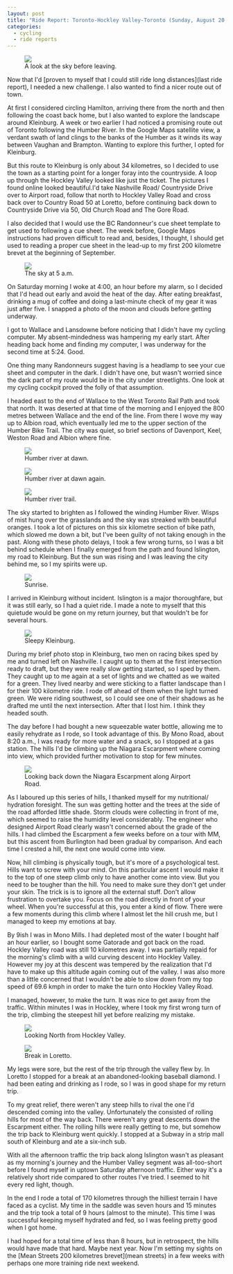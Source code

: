 ```yaml
---
layout: post
title: "Ride Report: Toronto-Hockley Valley-Toronto (Sunday, August 20, 2011)"
categories:
  - cycling
  - ride reports
---
```

<figure>
<img src="/images/2011/08/hockley-valley-looking-north.jpg" />
<figcaption>A look at the sky before leaving.</figcaption>
</figure>

Now that I'd [proven to myself that I could still ride long distances](last ride report), I needed a new challenge. I also wanted to find a nicer route out of town. 

At first I considered circling Hamilton, arriving there from the north and then following the coast back home, but I also wanted to explore the landscape around Kleinburg. A week or two earlier I had noticed a promising route out of Toronto following the Humber River. In the Google Maps satellite view, a verdant swath of land clings to the banks of the Humber as it winds its way between Vaughan and Brampton. Wanting to explore this further, I opted for Kleinburg.

But this route to Kleinburg is only about 34 kilometres, so I decided to use the town as a starting point for a longer foray into the countryside. A loop up through the Hockley Valley looked like just the ticket. The pictures I found online looked beautiful.I'd take Nashville Road/ Countryside Drive over to Airport road, follow that north to Hockley Valley Road and cross back over to Country Road 50 at Loretto, before continuing back down to Countryside Drive via 50, Old Church Road and The Gore Road. 

I also decided that I would use the BC Randonneur's cue sheet template to get used to following a cue sheet. The week before, Google Maps instructions had proven difficult to read and, besides, I thought, I should get used to reading a proper cue sheet in the lead-up to my first 200 kilometre brevet at the beginning of September.

<figure>
<img src="/images/2011/08/sky-before-dawn.jpg" />
<figcaption>The sky at 5 a.m.</figcaption>
</figure>


On Saturday morning I woke at 4:00, an hour before my alarm, so I decided that I'd head out early and avoid the heat of the day. After eating breakfast, drinking a mug of coffee and doing a last-minute check of my gear it was just after five. I snapped a photo of the moon and clouds before getting underway.

I got to Wallace and Lansdowne before noticing that I didn't have my cycling computer. My absent-mindedness was hampering my early start. After heading back home and finding my computer, I was underway for the second time at 5:24. Good. 

One thing many Randonneurs suggest having is a headlamp to see your cue sheet and computer in the dark. I didn't have one, but wasn't worried since the dark part of my route would be in the city under streetlights. One look at my cycling cockpit proved the folly of that assumption. 

I headed east to the end of Wallace to the West Toronto Rail Path and took that north. It was deserted at that time of the morning and I enjoyed the 800 metres between Wallace and the end of the line. From there I wove my way up to Albion road, which eventually led me to the upper section of the Humber Bike Trail. The city was quiet, so brief sections of Davenport, Keel, Weston Road and Albion where fine. 

<figure>
<img src="/images/2011/08/humber-river-dawn.jpg" />
<figcaption>Humber river at dawn.</figcaption>
</figure>

<figure>
<img src="/images/2011/08/humber-river-dawn-2.jpg" />
<figcaption>Humber river at dawn again.</figcaption>
</figure>

<figure>
<img src="/images/2011/08/humber-river-trail.jpg" />
<figcaption>Humber river trail.</figcaption>
</figure>

The sky started to brighten as I followed the winding Humber River. Wisps of mist hung over the grasslands and the sky was streaked with beautiful oranges. I took a lot of pictures on this six kilometre section of bike path, which slowed me down a bit, but I've been guilty of not taking enough in the past. Along with these photo delays, I took a few wrong turns, so I was a bit behind schedule when I finally emerged from the path and found Islington, my road to Kleinburg. But the sun was rising and I was leaving the city behind me, so I my spirits were up.

<figure>
<img src="/images/2011/08/the-sun-appears.jpg" />
<figcaption>Sunrise.</figcaption>
</figure>

I arrived in Kleinburg without incident. Islington is a major thoroughfare, but it was still early, so I had a quiet ride. I made a note to myself that this quietude would be gone on my return journey, but that wouldn't be for several hours.

<figure>
<img src="/images/2011/08/morning-in-kleinburg.jpg" />
<figcaption>Sleepy Kleinburg.</figcaption>
</figure>

During my brief photo stop in Kleinburg, two men on racing bikes sped by me and turned left on Nashville. I caught up to them at the first intersection ready to draft, but they were really slow getting started, so I sped by them. They caught up to me again at a set of lights and we chatted as we waited for a green. They lived nearby and were sticking to a flatter landscape than I for their 100 kilometre ride. I rode off ahead of them when the light turned green. We were riding southwest, so I could see one of their shadows as he drafted me until the next intersection. After that I lost him. I think they headed south.

The day before I had bought a new squeezable water bottle, allowing me to easily rehydrate as I rode, so I took advantage of this. By Mono Road, about 8:20 a.m., I was ready for more water and a snack, so I stopped at a gas station. The hills I'd be climbing up the Niagara Escarpment where coming into view, which provided further motivation to stop for few minutes.

<figure>
<img src="/images/2011/08/look-back-down-escarpment.jpg" />
<figcaption>Looking back down the Niagara Escarpment along Airport Road.</figcaption>
</figure>

As I laboured up this series of hills, I thanked myself for my nutritional/ hydration foresight. The sun was getting hotter and the trees at the side of the road afforded little shade. Storm clouds were collecting in front of me, which seemed to raise the humidity level considerably. The engineer who designed Airport Road clearly wasn't concerned about the grade of the hills. I had climbed the Escarpment a few weeks before on a tour with MM, but this ascent from Burlington had been gradual by comparison. And each time I crested a hill, the next one would come into view. 

Now, hill climbing is physically tough, but it's more of a psychological test. Hills want to screw with your mind. On this particular ascent I would make it to the top of one steep climb only to have another come into view. But you need to be tougher than the hill. You need to make sure they don't get under your skin. The trick is is to ignore all the external stuff. Don't allow frustration to overtake you. Focus on the road directly in front of your wheel. When you're successful at this, you enter a kind of flow. There were a few moments during this climb where I almost let the hill crush me, but I managed to keep my emotions at bay. 

By 9ish I was in Mono Mills. I had depleted most of the water I bought half an hour earlier, so I bought some Gatorade and got back on the road. Hockley Valley road was still 10 kilometres away. I was partially repaid for the morning's climb with a wild curving descent into Hockley Valley. However my joy at this descent was tempered by the realization that I'd have to make up this altitude again coming out of the valley. I was also more than a little concerned that I wouldn't be able to slow down from my top speed of 69.6 kmph in order to make the turn onto Hockley Valley Road. 

I managed, however, to make the turn. It was nice to get away from the traffic. Within minutes I was in Hockley, where I took my first wrong turn of the trip, climbing the steepest hill yet before realizing my mistake. 

<figure>
<img src="/images/2011/08/hockley-valley-looking-north.jpg" />
<figcaption>Looking North from Hockley Valley.</figcaption>
</figure>

<figure>
<img src="/images/2011/08/nature-break-in-loretto.jpg" />
<figcaption>Break in Loretto.</figcaption>
</figure>
My legs were sore, but the rest of the trip through the valley flew by. In Loretto I stopped for a break at an abandoned-looking baseball diamond. I had been eating and drinking as I rode, so I was in good shape for my return trip. 

To my great relief, there weren't any steep hills to rival the one I'd descended coming into the valley. Unfortunately the consisted of rolling hills for most of the way back. There weren't any great descents down the Escarpment either. The rolling hills were really getting to me, but somehow the trip back to Kleinburg went quickly. I stopped at a Subway in a strip mall south of Kleinburg and ate a six-inch sub.

With all the afternoon traffic the trip back along Islington wasn't as pleasant as my morning's journey and the Humber Valley segment was all-too-short before I found myself in uptown Saturday afternoon traffic. Either way it's a relatively short ride compared to other routes I've tried. I seemed to hit every red light, though.

In the end I rode a total of 170 kilometres through the hilliest terrain I have faced as a cyclist. My time in the saddle was seven hours and 15 minutes and the trip took a total of 9 hours (almost to the minute). This time I was successful keeping myself hydrated and fed, so I was feeling pretty good when I got home.

I had hoped for a total time of less than 8 hours, but in retrospect, the hills would have made that hard. Maybe next year. Now I'm setting my sights on the [Mean Streets 200 kilometres brevet](mean streets) in a few weeks with perhaps one more training ride next weekend.


[last ride report]: http://jthompson.ca/2011/08/ride-report-toronto-georgetown-toronto/
[mean streets]: http://www.randonneursontario.ca/routes/tor-pdf/Mean_Streets_200.pdf
